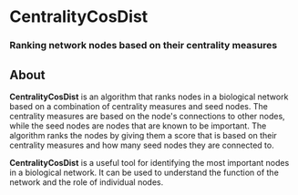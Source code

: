 # CentralityCosDist
### Ranking network nodes based on their centrality measures

## About

**CentralityCosDist** is an algorithm that ranks nodes in a biological network based on a combination of centrality measures and seed nodes. The centrality measures are based on the node's connections to other nodes, while the seed nodes are nodes that are known to be important. The algorithm ranks the nodes by giving them a score that is based on their centrality measures and how many seed nodes they are connected to.

**CentralityCosDist** is a useful tool for identifying the most important nodes in a biological network. It can be used to understand the function of the network and the role of individual nodes.


```{tableofcontents}
```
